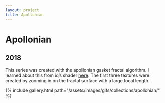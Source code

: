 ```yaml
---
layout: project
title: Apollonian
---
```

# Apollonian

## 2018

This series was created with the apollonian gasket fractal algorithm. I learned about this from iq’s shader [here](https://www.shadertoy.com/view/4ds3zn). The first three textures were created by zooming in on the fractal surface with a large focal length.

{% include gallery.html path="/assets/images/gifs/collections/apollonian/" %}

<script src="/assets/js/lightbox-gallery.js"></script>
